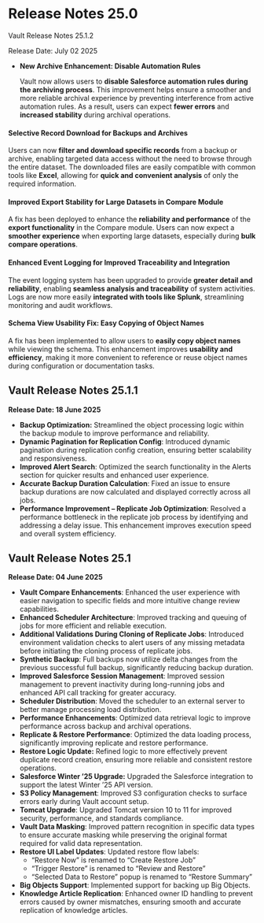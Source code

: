 # Release Notes 25.0

Vault Release Notes 25.1.2

Release Date: July 02 2025

*   **New Archive Enhancement: Disable Automation Rules**

    Vault now allows users to **disable Salesforce automation rules during the archiving process**. This improvement helps ensure a smoother and more reliable archival experience by preventing interference from active automation rules. As a result, users can expect **fewer errors** and **increased stability** during archival operations.

#### **Selective Record Download for Backups and Archives** <a href="#selective-record-download-for-backups-and-archives" id="selective-record-download-for-backups-and-archives"></a>

Users can now **filter and download specific records** from a backup or archive, enabling targeted data access without the need to browse through the entire dataset. The downloaded files are easily compatible with common tools like **Excel**, allowing for **quick and convenient analysis** of only the required information.

#### **Improved Export Stability for Large Datasets in Compare Module** <a href="#improved-export-stability-for-large-datasets-in-compare-module" id="improved-export-stability-for-large-datasets-in-compare-module"></a>

A fix has been deployed to enhance the **reliability and performance** of the **export functionality** in the Compare module. Users can now expect a **smoother experience** when exporting large datasets, especially during **bulk compare operations**.

#### **Enhanced Event Logging for Improved Traceability and Integration** <a href="#enhanced-event-logging-for-improved-traceability-and-integration" id="enhanced-event-logging-for-improved-traceability-and-integration"></a>

The event logging system has been upgraded to provide **greater detail and reliability**, enabling **seamless analysis and traceability** of system activities. Logs are now more easily **integrated with tools like Splunk**, streamlining monitoring and audit workflows.

#### **Schema View Usability Fix: Easy Copying of Object Names** <a href="#schema-view-usability-fix-easy-copying-of-object-names" id="schema-view-usability-fix-easy-copying-of-object-names"></a>

A fix has been implemented to allow users to **easily copy object names** while viewing the schema. This enhancement improves **usability and efficiency**, making it more convenient to reference or reuse object names during configuration or documentation tasks.

##

## Vault Release Notes 25.1.1

**Release Date: 18 June 2025**

* **Backup Optimization:** Streamlined the object processing logic within the backup module to improve performance and reliability.
* **Dynamic Pagination for Replication Config**: Introduced dynamic pagination during replication config creation, ensuring better scalability and responsiveness.
* **Improved Alert Search**: Optimized the search functionality in the Alerts section for quicker results and enhanced user experience.
* **Accurate Backup Duration Calculation**: Fixed an issue to ensure backup durations are now calculated and displayed correctly across all jobs.
* **Performance Improvement – Replicate Job Optimization**: Resolved a performance bottleneck in the replicate job process by identifying and addressing a delay issue. This enhancement improves execution speed and overall system efficiency.

## Vault Release Notes 25.1

**Release Date: 04 June 2025**

* **Vault Compare Enhancements**: Enhanced the user experience with easier navigation to specific fields and more intuitive change review capabilities.&#x20;
* **Enhanced Scheduler Architecture**: Improved tracking and queuing of jobs for more efficient and reliable execution.
* **Additional Validations During Cloning of Replicate Jobs**: Introduced environment validation checks to alert users of any missing metadata before initiating the cloning process of replicate jobs.
* **Synthetic Backup**: Full backups now utilize delta changes from the previous successful full backup, significantly reducing backup duration.
* **Improved Salesforce Session Management**: Improved session management to prevent inactivity during long-running jobs and enhanced API call tracking for greater accuracy.
* **Scheduler Distribution**: Moved the scheduler to an external server to better manage processing load distribution.
* **Performance Enhancements**: Optimized data retrieval logic to improve performance across backup and archival operations.
* **Replicate & Restore Performance**: Optimized the data loading process, significantly improving replicate and restore performance.
* **Restore Logic Update:** Refined logic to more effectively prevent duplicate record creation, ensuring more reliable and consistent restore operations.
* **Salesforce Winter ’25 Upgrade:** Upgraded the Salesforce integration to support the latest Winter ’25 API version.
* **S3 Policy Management**: Improved S3 configuration checks to surface errors early during Vault account setup.
* **Tomcat Upgrade**: Upgraded Tomcat version 10 to 11 for improved security, performance, and standards compliance.
* **Vault Data Masking**: Improved pattern recognition in specific data types to ensure accurate masking while preserving the original format required for valid data representation.
* **Restore UI Label Updates**: Updated restore flow labels:
  * “Restore Now” is renamed to “Create Restore Job”
  * “Trigger Restore” is renamed to “Review and Restore”
  * “Selected Data to Restore” popup is renamed to “Restore Summary”
* **Big Objects Support**: Implemented support for backing up Big Objects.
* **Knowledge Article Replication**: Enhanced owner ID handling to prevent errors caused by owner mismatches, ensuring smooth and accurate replication of knowledge articles.

